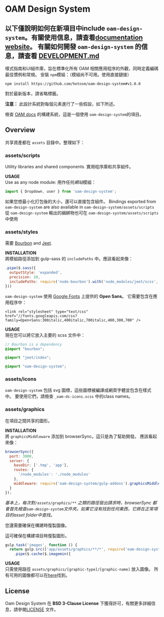 # OAM Design System

以下僅說明如何在新項目中include `oam-design-system`。有關使用信息，請查看[documentation website](http://hotosm.github.io/oam-docs/)。
有關如何開發 `oam-design-system` 的信息，請查看 [DEVELOPMENT.md](DEVELOPMENT.md) 
---

樣式指南和UI組件庫，旨在標準化所有 OAM 相關應用程序的外觀，同時定義編碼最佳慣例和常規。
安裝 `npm`模組：（模組尚不可用。使用直接鏈接）
```
npm install https://github.com/hotosm/oam-design-system#v1.0.0
```
對於最新版本，請省略標籤。

**注意：**
此設計系統對每個元素進行了一些假設，如下所述。

檢查 [OAM docs](https://github.com/hotosm/oam-docs/blob/master/gulpfile.js) 的構建系統，這是一個使用 `oam-design-system`的項目。

## Overview

共享資產都在 `assets` 目錄中。整理如下：
### assets/scripts
Utility libraries and shared components.
實用程序庫和共享組件。

**USAGE**  
Use as any node module:
用作任何*網站*模組：
```js
import { Dropdown, user } from 'oam-design-system';
```  
如果您想最小化打包後的大小，還可以直接包含組件。
Bindings exported from `oam-design-system` are also available in `oam-design-system/assets/scripts`
從 `oam-design-system` 輸出的綑綁物也可在  `oam-design-system/assets/scripts` 中使用
### assets/styles
需要 [Bourbon](https://github.com/lacroixdesign/node-bourbon) and [Jeet](https://github.com/mojotech/jeet).

**INSTALLATION**  
將模組路徑添加到 gulp-sass 的  `includePaths` 中。應該看起來像：
```js
.pipe($.sass({
  outputStyle: 'expanded',
  precision: 10,
  includePaths: require('node-bourbon').with('node_modules/jeet/scss', require('oam-design-system/gulp-addons').scssPath)
}))
```
  
`oam-design-system` 使用  [Google Fonts](https://goo.gl/FZ0Ave) 上提供的 **Open Sans**。
它需要包含在應用程序中：
```
<link rel="stylesheet" type="text/css" href="//fonts.googleapis.com/css?family=Open+Sans:300italic,400italic,700italic,400,300,700" />
```

**USAGE**  
現在您可以將它放入主要的 scss 文件中：
```scss
// Bourbon is a dependency
@import "bourbon";

@import "jeet/index";

@import "oam-design-system";
```

### assets/icons 
`oam-design-system` 包括 svg 圖標，這些圖標被編譯成網頁字體並包含在樣式中。
要使用它們，請檢查 `_oam-ds-icons.scss` 中的class names。

### assets/graphics
在項目之間共享的圖形。

**INSTALLATION**  
將 `graphicsMiddleware` 添加到 browserSync。這只是為了幫助開發。
應該看起來像：
```js
browserSync({
  port: 3000,
  server: {
    baseDir: ['.tmp', 'app'],
    routes: {
      '/node_modules': './node_modules'
    },
    middleware: require('oam-design-system/gulp-addons').graphicsMiddleware(fs) // <<< This line
  }
});
```
*基本上，每次對`/assets/graphics/**` 之類的路徑發出請求時，browserSync 都會首先檢查`oam-design-system`文件夾。如果它沒有找到任何東西，它將在正常項目的asset folder中查找。*

您還需要確保在構建時復製圖像。

這可確保在構建項目時復製圖形。
```js
gulp.task('images', function () {
  return gulp.src(['app/assets/graphics/**/*', require('oam-design-system/gulp-addons').graphicsPath + '/**/*'])
    .pipe($.cache($.imagemin({
```

**USAGE**  
只需使用路徑 `assets/graphics/[graphic-type]/[graphic-name]` 放入圖像。
所有可用的圖像都可以在[here](assets/graphics/)找到。

## License
Oam Design System 在 **BSD 3-Clause License** 下獲得許可，有關更多詳細信息，請參閱[LICENSE](LICENSE) 文件。
